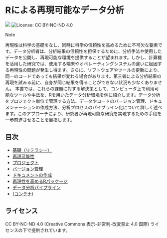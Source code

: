 # Rによる再現可能なデータ分析

![](https://github.com/uribo/rrr/actions/workflows/build-website.yaml/badge.svg) ![License: CC BY-NC-ND 4.0](https://img.shields.io/badge/License-CC%20BY--NC--ND%204.0-blue.svg?logo=creative-commons&labelColor=gray)

> [!NOTE]
> 再現性は科学の基礎をなし、同時に科学の信頼性を高めるために不可欠な要素です。データ分析者は、分析結果の信頼性を担保するために、分析手法や使用したデータを公開し、再現可能な環境を提供することが望まれます。しかし、計算機を活用した研究では、使用する端末やオペレーティングシステムの違いに起因する再現性の問題が発生し得ます。さらに、ソフトウェアやツールの更新により、同一のコードであっても結果が変わる場合があります。第三者による分析結果の再現を試みる前に、自身が同じ結果を得ることができない状況も少なくありません。
本書では、これらの課題に対する解決策として、コンピュータ上で利用可能なツールや手法を、Rを用いたデータ分析環境を例に紹介します。データ分析をプロジェクト単位で管理する方法、データやコードのバージョン管理、ドキュメンテーションの作成方法、分析プロセスのパイプライン化について詳しく述べます。このアプローチにより、研究者が再現可能な研究を実現するための手段を一歩前進させることを目指します。

## 目次

- [基礎（リテラシー）](https://uribo.github.io/rrr/literacy.html)
- [再現可能性](https://uribo.github.io/rrr/reproducibility.html)
- [プロジェクト](https://uribo.github.io/rrr/project.html)
- [バージョン管理](https://uribo.github.io/rrr/git.html)
- [ドキュメントの作成](https://uribo.github.io/rrr/document.html)
- [再現性を高めるRパッケージ](https://uribo.github.io/rrr/packages.html)
- [データ分析パイプライン](https://uribo.github.io/rrr/workflow.html)
- ([コンテナ](https://uribo.github.io/rrr/container.html))

## ライセンス

CC BY-NC-ND 4.0 (Creative Commons 表示-非営利-改変禁止 4.0 国際) ライセンスの下で提供されています。

